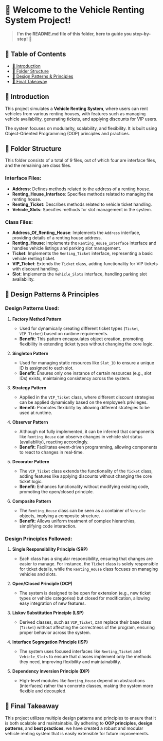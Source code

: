 # 🛒 Welcome to the Vehicle Renting System Project!
> **I'm the README.md file of this folder, here to guide you step-by-step!** 🚀

## 📖 **Table of Contents**
- [📖 Introduction](#-introduction)
- [📂 Folder Structure](#-folder-structure)
- [🎨 Design Patterns & Principles](#-design-patterns--principles)
- [🎯 Final Takeaway](#-final-takeaway)

## 📖 **Introduction**
This project simulates a **Vehicle Renting System**, where users can rent vehicles from various renting houses, with features such as managing vehicle availability, generating tickets, and applying discounts for VIP users.

The system focuses on modularity, scalability, and flexibility. It is built using Object-Oriented Programming (OOP) principles and practices.

## 📂 **Folder Structure**
This folder consists of a total of 9 files, out of which four are interface files, and the remaining are class files.

### Interface Files:
- **Address**: Defines methods related to the address of a renting house.
- **Renting_House_Interface**: Specifies methods related to managing the renting house.
- **Renting_Ticket**: Describes methods related to vehicle ticket handling.
- **Vehicle_Slots**: Specifies methods for slot management in the system.

### Class Files:
- **Address_Of_Renting_House**: Implements the `Address` interface, providing details of a renting house address.
- **Renting_House**: Implements the `Renting_House_Interface` interface and handles vehicle listings and parking slot management.
- **Ticket**: Implements the `Renting_Ticket` interface, representing a basic vehicle renting ticket.
- **VIP_Ticket**: Extends the `Ticket` class, adding functionality for VIP tickets with discount handling.
- **Slot**: Implements the `Vehicle_Slots` interface, handling parking slot availability.

## 🎨 **Design Patterns & Principles**
### **Design Patterns** Used:

1. **Factory Method Pattern**
    - Used for dynamically creating different ticket types (`Ticket`, `VIP_Ticket`) based on runtime requirements.
    - **Benefit**: This pattern encapsulates object creation, promoting flexibility in extending ticket types without changing the core logic.

2. **Singleton Pattern**
    - Used for managing static resources like `Slot_ID` to ensure a unique ID is assigned to each slot.
    - **Benefit**: Ensures only one instance of certain resources (e.g., slot IDs) exists, maintaining consistency across the system.

3. **Strategy Pattern**
    - Applied in the `VIP_Ticket` class, where different discount strategies can be applied dynamically based on the employee’s privileges.
    - **Benefit**: Promotes flexibility by allowing different strategies to be used at runtime.

4. **Observer Pattern**
    - Although not fully implemented, it can be inferred that components like `Renting_House` can observe changes in vehicle slot status (availability), reacting accordingly.
    - **Benefit**: Facilitates event-driven programming, allowing components to react to changes in real-time.

5. **Decorator Pattern**
    - The `VIP_Ticket` class extends the functionality of the `Ticket` class, adding features like applying discounts without changing the core ticket logic.
    - **Benefit**: Enhances functionality without modifying existing code, promoting the open/closed principle.

6. **Composite Pattern**
    - The `Renting_House` class can be seen as a container of `Vehicle` objects, implying a composite structure.
    - **Benefit**: Allows uniform treatment of complex hierarchies, simplifying code interaction.

### **Design Principles** Followed:

1. **Single Responsibility Principle (SRP)**
    - Each class has a singular responsibility, ensuring that changes are easier to manage. For instance, the `Ticket` class is solely responsible for ticket details, while the `Renting_House` class focuses on managing vehicles and slots.

2. **Open/Closed Principle (OCP)**
    - The system is designed to be open for extension (e.g., new ticket types or vehicle categories) but closed for modification, allowing easy integration of new features.

3. **Liskov Substitution Principle (LSP)**
    - Derived classes, such as `VIP_Ticket`, can replace their base class (`Ticket`) without affecting the correctness of the program, ensuring proper behavior across the system.

4. **Interface Segregation Principle (ISP)**
    - The system uses focused interfaces like `Renting_Ticket` and `Vehicle_Slots` to ensure that classes implement only the methods they need, improving flexibility and maintainability.

5. **Dependency Inversion Principle (DIP)**
    - High-level modules like `Renting_House` depend on abstractions (interfaces) rather than concrete classes, making the system more flexible and decoupled.

## 🎯 **Final Takeaway**
This project utilizes multiple design patterns and principles to ensure that it is both scalable and maintainable. By adhering to **OOP principles**, **design patterns**, and **best practices**, we have created a robust and modular vehicle renting system that is easily extensible for future improvements.
